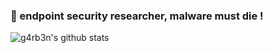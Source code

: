 ### 🌱 endpoint security researcher, malware must die !

![g4rb3n's github stats](https://github-readme-stats.vercel.app/api?username=g4rb3n&show_icons=true&theme=draculal)
